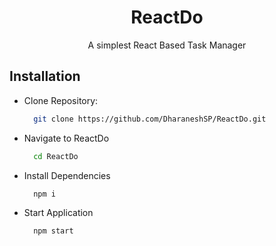 <h1 align="center" >ReactDo</h1>

<div align="center">
A simplest React Based Task Manager
</div>



## Installation

- Clone Repository:
  
  ```bash
    git clone https://github.com/DharaneshSP/ReactDo.git
  
- Navigate to ReactDo
  ```bash
    cd ReactDo
- Install Dependencies
  ````bash
    npm i
- Start Application
  ```bash
    npm start

